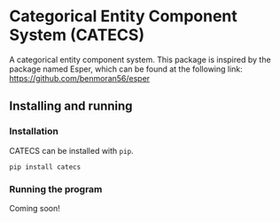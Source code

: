 # Categorical Entity Component System (CATECS)
A categorical entity component system.
This package is inspired by the package named Esper, which can be found at the following link:
https://github.com/benmoran56/esper

## Installing and running

### Installation

CATECS can be installed with `pip`.

    pip install catecs

### Running the program

Coming soon!